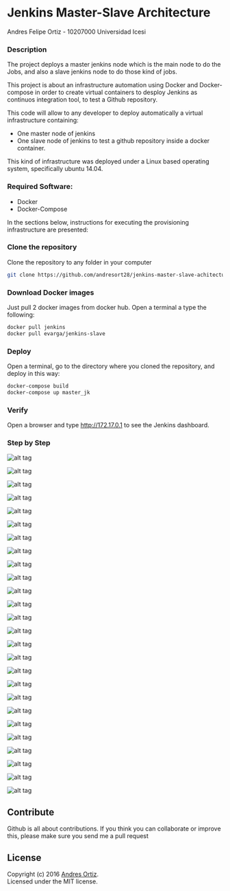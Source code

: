 # Jenkins Master-Slave Architecture 

Andres Felipe Ortiz - 10207000
Universidad Icesi

### Description
The project deploys a master jenkins node which is the main node to do the Jobs, and also a slave jenkins node to do those kind of jobs.

This project is about an infrastructure automation using Docker and Docker-compose in order to create virtual containers to desploy Jenkins as continuos integration tool, to test a Github repository.

This code will allow to any developer to deploy automatically a virtual infrastructure containing:

* One master node of jenkins
* One slave node of jenkins to test a github repository inside a docker container.

This kind of infrastructure was deployed under a Linux based operating system, specifically ubuntu 14.04.

### Required Software:
* Docker
* Docker-Compose

In the sections below, instructions for executing the provisioning infrastructure are presented:

### Clone the repository
Clone the repository to any folder in your computer
```sh
git clone https://github.com/andresort28/jenkins-master-slave-achitecture.git 
```

### Download Docker images
Just pull 2 docker images from docker hub. Open a terminal a type the following:
```sh
docker pull jenkins
docker pull evarga/jenkins-slave
```

### Deploy
Open a terminal, go to the directory where you cloned the repository, and deploy in this way:
```sh
docker-compose build
docker-compose up master_jk
```

### Verify
Open a browser and type http://172.17.0.1 to see the Jenkins dashboard.


### Step by Step

![alt tag](https://github.com/andresort28/jenkins-master-slave-achitecture/blob/master/img/f1.png)

![alt tag](https://github.com/andresort28/jenkins-master-slave-achitecture/blob/master/img/f2.png)

![alt tag](https://github.com/andresort28/jenkins-master-slave-achitecture/blob/master/img/f3.png)

![alt tag](https://github.com/andresort28/jenkins-master-slave-achitecture/blob/master/img/f4.png)

![alt tag](https://github.com/andresort28/jenkins-master-slave-achitecture/blob/master/img/f5.png)

![alt tag](https://github.com/andresort28/jenkins-master-slave-achitecture/blob/master/img/f6.png)

![alt tag](https://github.com/andresort28/jenkins-master-slave-achitecture/blob/master/img/f7.png)

![alt tag](https://github.com/andresort28/jenkins-master-slave-achitecture/blob/master/img/f8.png)

![alt tag](https://github.com/andresort28/jenkins-master-slave-achitecture/blob/master/img/f9.png)

![alt tag](https://github.com/andresort28/jenkins-master-slave-achitecture/blob/master/img/f10.png)

![alt tag](https://github.com/andresort28/jenkins-master-slave-achitecture/blob/master/img/f11.png)

![alt tag](https://github.com/andresort28/jenkins-master-slave-achitecture/blob/master/img/f12.png)

![alt tag](https://github.com/andresort28/jenkins-master-slave-achitecture/blob/master/img/f13.png)

![alt tag](https://github.com/andresort28/jenkins-master-slave-achitecture/blob/master/img/f14.png)

![alt tag](https://github.com/andresort28/jenkins-master-slave-achitecture/blob/master/img/f15.png)

![alt tag](https://github.com/andresort28/jenkins-master-slave-achitecture/blob/master/img/f16.png)

![alt tag](https://github.com/andresort28/jenkins-master-slave-achitecture/blob/master/img/f17.png)

![alt tag](https://github.com/andresort28/jenkins-master-slave-achitecture/blob/master/img/f18.png)

![alt tag](https://github.com/andresort28/jenkins-master-slave-achitecture/blob/master/img/f19.png)

![alt tag](https://github.com/andresort28/jenkins-master-slave-achitecture/blob/master/img/f20.png)

![alt tag](https://github.com/andresort28/jenkins-master-slave-achitecture/blob/master/img/f21.png)

![alt tag](https://github.com/andresort28/jenkins-master-slave-achitecture/blob/master/img/f20.png)

![alt tag](https://github.com/andresort28/jenkins-master-slave-achitecture/blob/master/img/f21.png)

![alt tag](https://github.com/andresort28/jenkins-master-slave-achitecture/blob/master/img/f22.png)

![alt tag](https://github.com/andresort28/jenkins-master-slave-achitecture/blob/master/img/f23.png)

![alt tag](https://github.com/andresort28/jenkins-master-slave-achitecture/blob/master/img/f24.png)


## Contribute
Github is all about contributions. If you think you can collaborate or improve this, please make sure you send me a pull request

## License
Copyright (c) 2016 [Andres Ortiz](http://www.andresfelipeortiz.com).  
Licensed under the MIT license.
